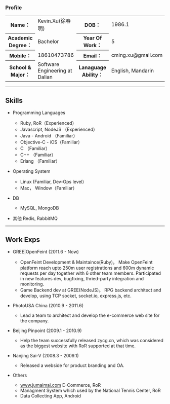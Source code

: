 ### Profile 
<table style="width: 100%">
  <tr>
    <th>Name：</th>
    <td>Kevin.Xu(徐春明)</td>
    <th>DOB：</th>
    <td>1986.1</td>
  </tr>
  <tr>
    <th>Academic Degree：</th>
    <td>Bachelor</td>
    <th>Year Of Work：</th>
    <td>5</td>
  </tr>
  <tr>
    <th>Mobile： </th>
    <td>18610473786</td>
    <th>Email： </th>
    <td>cming.xu@gmail.com</td>
  </tr>

  <tr>
    <th>School & Major： </th>
    <td>Software Engineering at Dalian</td>
    <th>Lanaguage Ability： </th>
    <td>English, Mandarin</td>
  </tr>
</table>

---
## Skills
  - Programming Languages
    - Ruby, RoR（Experienced）
    - Javascript, NodeJS  （Experienced）
    - Java - Android       （Familiar）
    - Objective-C - iOS（Familiar）
    - C           （Familiar）
    - C++         （Familiar）
    - Erlang      （Familiar）

  - Operating System
    - Linux (Familiar, Dev-Ops level）
    - Mac， Window（Familiar）

  - DB
    - MySQL, MongoDB

  - 其他
    Redis, RabbitMQ

---
## Work Exps

  - GREE|OpenFeint (2011.6 - Now)
    - OpenFeint Development & Maintaince(Ruby)。 Make OpenFeint platform
      reach upto 250m user registrations and 600m dynamic requests per day together with 6 other team members. Participated in new features dev, bugfixing, thried-party integration and monitoring.
    - Game Backend dev at GREE(NodeJS)。 RPG backend architect and
      develop, using TCP socket, socket.io, express.js, etc.

  - PhotoUSA China (2010.9 - 2011.6)
    - Lead a team to architect and develop the e-commerce web site for
      the company.

  - Beijing Pinpoint   (2009.1 - 2010.9)
    - Help the team successfully released zycg.cn, which was considered as the
      biggest website with RoR supported at that time.

  - Nanjing Sai-V     (2008.3 - 2009.1)
    - Released a webside for product branding and OA.

  - Others
    - www.jumaimai.com   E-Commerce, RoR
    - Managment System which used by the National Tennis Center,    RoR
    - Data Collecting App, Android

